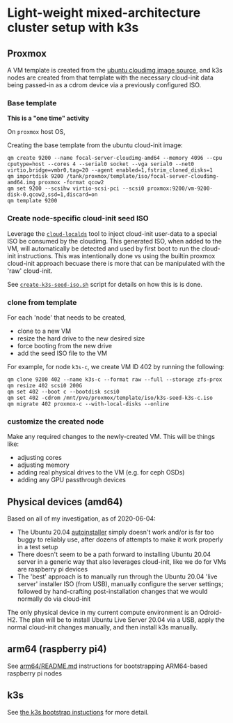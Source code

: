# Light-weight mixed-architecture cluster setup with k3s

## Proxmox

A VM template is created from the [ubuntu cloudimg image source](https://cloud-images.ubuntu.com/focal/current/), and k3s nodes are created from that template with the necessary cloud-init data being passed-in as a cdrom device via a previously configured ISO.

### Base template

**This is a "one time" activity**

On `proxmox` host OS,

Creating the base template from the ubuntu cloud-init image:

```shell
qm create 9200 --name focal-server-cloudimg-amd64 --memory 4096 --cpu cputype=host --cores 4 --serial0 socket --vga serial0 --net0 virtio,bridge=vmbr0,tag=20 --agent enabled=1,fstrim_cloned_disks=1
qm importdisk 9200 /tank/proxmox/template/iso/focal-server-cloudimg-amd64.img proxmox -format qcow2
qm set 9200 --scsihw virtio-scsi-pci --scsi0 proxmox:9200/vm-9200-disk-0.qcow2,ssd=1,discard=on
qm template 9200
```

### Create node-specific cloud-init seed ISO

Leverage the [`cloud-localds`](https://manpages.debian.org/testing/cloud-image-utils/cloud-localds.1.en.html) tool to inject cloud-init user-data to a special ISO be consumed by the cloudimg.  This generated ISO, when added to the VM, will automatically be detected and used by first boot to run the cloud-init instructions.  This was intentionally done vs using the builtin proxmox cloud-init approach becuase there is more that can be manipulated with the 'raw' cloud-init.

See [`create-k3s-seed-iso.sh`](create-k3s-seed-iso.sh) script for details on how this is is done.

### clone from template

For each 'node' that needs to be created,

* clone to a new VM
* resize the hard drive to the new desired size
* force booting from the new drive
* add the seed ISO file to the VM

For example, for node `k3s-c`, we create VM ID 402 by running the following:

```shell
qm clone 9200 402 --name k3s-c --format raw --full --storage zfs-prox
qm resize 402 scsi0 200G
qm set 402 --boot c --bootdisk scsi0
qm set 402 -cdrom /mnt/pve/proxmox/template/iso/k3s-seed-k3s-c.iso
qm migrate 402 proxmox-c --with-local-disks --online
```

### customize the created node

Make any required changes to the newly-created VM.  This will be things like:

* adjusting cores
* adjusting memory
* adding real physical drives to the VM (e.g. for ceph OSDs)
* adding any GPU passthrough devices

## Physical devices (amd64)

Based on all of my investigation, as of 2020-06-04:

* The Ubuntu 20.04 [autoinstaller](https://wiki.ubuntu.com/FoundationsTeam/AutomatedServerInstalls/) simply doesn't work and/or is far too buggy to reliably use, after dozens of attempts to make it work properly in a test setup
* There doesn't seem to be a path forward to installing Ubuntu 20.04 server in a generic way that also leverages cloud-init, like we do for VMs are raspberry pi devices
* The 'best' approach is to manually run through the Ubuntu 20.04 'live server' installer ISO (from USB), manually configure the server settings; followed by hand-crafting post-installation changes that we would normally do via cloud-init

The only physical device in my current compute environment is an Odroid-H2.  The plan will be to install Ubuntu Live Server 20.04 via a USB, apply the normal cloud-init changes manually, and then install k3s manually.

## arm64 (raspberry pi4)

See [arm64/README.md](arm64/README.md) instructions for bootstrapping ARM64-based raspberry pi nodes

## k3s

See [the k3s bootstrap instuctions](https://github.com/billimek/k8s-gitops/blob/master/setup/README.md) for more detail.
